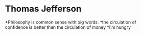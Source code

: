 Thomas Jefferson
===============

*Philosophy is common sense with big words. 
*the circulation of confidence is better than the circulation of money 
*i'm hungry 
